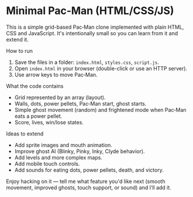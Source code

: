 # Minimal Pac‑Man (HTML/CSS/JS)

This is a simple grid-based Pac‑Man clone implemented with plain HTML, CSS and JavaScript. It's intentionally small so you can learn from it and extend it.

How to run
1. Save the files in a folder: `index.html`, `styles.css`, `script.js`.
2. Open `index.html` in your browser (double-click or use an HTTP server).
3. Use arrow keys to move Pac‑Man.

What the code contains
- Grid represented by an array (layout).
- Walls, dots, power pellets, Pac‑Man start, ghost starts.
- Simple ghost movement (random) and frightened mode when Pac‑Man eats a power pellet.
- Score, lives, win/lose states.

Ideas to extend
- Add sprite images and mouth animation.
- Improve ghost AI (Blinky, Pinky, Inky, Clyde behavior).
- Add levels and more complex maps.
- Add mobile touch controls.
- Add sounds for eating dots, power pellets, death, and victory.

Enjoy hacking on it — tell me what feature you'd like next (smooth movement, improved ghosts, touch support, or sound) and I’ll add it.